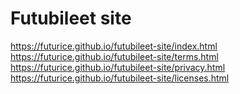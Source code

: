 # Futubileet site

https://futurice.github.io/futubileet-site/index.html
https://futurice.github.io/futubileet-site/terms.html
https://futurice.github.io/futubileet-site/privacy.html
https://futurice.github.io/futubileet-site/licenses.html
